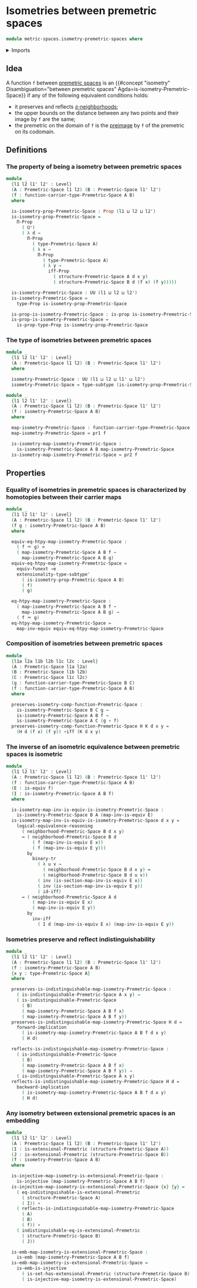# Isometries between premetric spaces

```agda
module metric-spaces.isometry-premetric-spaces where
```

<details><summary>Imports</summary>

```agda
open import elementary-number-theory.positive-rational-numbers

open import foundation.binary-transport
open import foundation.dependent-pair-types
open import foundation.embeddings
open import foundation.equivalences
open import foundation.function-extensionality
open import foundation.function-types
open import foundation.homotopies
open import foundation.identity-types
open import foundation.injective-maps
open import foundation.logical-equivalences
open import foundation.propositions
open import foundation.subtypes
open import foundation.universe-levels

open import metric-spaces.extensional-premetric-structures
open import metric-spaces.premetric-spaces
```

</details>

## Idea

A function `f` between [premetric spaces](metric-spaces.premetric-spaces.md) is
an
{{#concept "isometry" Disambiguation="between premetric spaces" Agda=is-isometry-Premetric-Space}}
if any of the following equivalent conditions holds:

- it preserves and reflects
  [`d`-neighborhoods](metric-spaces.premetric-structures.md);
- the upper bounds on the distance between any two points and their image by `f`
  are the same;
- the premetric on the domain of `f` is the
  [preimage](metric-spaces.induced-premetric-structures-on-preimages.md) by `f`
  of the premetric on its codomain.

## Definitions

### The property of being a isometry between premetric spaces

```agda
module _
  {l1 l2 l1' l2' : Level}
  (A : Premetric-Space l1 l2) (B : Premetric-Space l1' l2')
  (f : function-carrier-type-Premetric-Space A B)
  where

  is-isometry-prop-Premetric-Space : Prop (l1 ⊔ l2 ⊔ l2')
  is-isometry-prop-Premetric-Space =
    Π-Prop
      ( ℚ⁺)
      ( λ d →
        Π-Prop
          ( type-Premetric-Space A)
          ( λ x →
            Π-Prop
              ( type-Premetric-Space A)
              ( λ y →
                iff-Prop
                  ( structure-Premetric-Space A d x y)
                  ( structure-Premetric-Space B d (f x) (f y)))))

  is-isometry-Premetric-Space : UU (l1 ⊔ l2 ⊔ l2')
  is-isometry-Premetric-Space =
    type-Prop is-isometry-prop-Premetric-Space

  is-prop-is-isometry-Premetric-Space : is-prop is-isometry-Premetric-Space
  is-prop-is-isometry-Premetric-Space =
    is-prop-type-Prop is-isometry-prop-Premetric-Space
```

### The type of isometries between premetric spaces

```agda
module _
  {l1 l2 l1' l2' : Level}
  (A : Premetric-Space l1 l2) (B : Premetric-Space l1' l2')
  where

  isometry-Premetric-Space : UU (l1 ⊔ l2 ⊔ l1' ⊔ l2')
  isometry-Premetric-Space = type-subtype (is-isometry-prop-Premetric-Space A B)
```

```agda
module _
  {l1 l2 l1' l2' : Level}
  (A : Premetric-Space l1 l2) (B : Premetric-Space l1' l2')
  (f : isometry-Premetric-Space A B)
  where

  map-isometry-Premetric-Space : function-carrier-type-Premetric-Space A B
  map-isometry-Premetric-Space = pr1 f

  is-isometry-map-isometry-Premetric-Space :
    is-isometry-Premetric-Space A B map-isometry-Premetric-Space
  is-isometry-map-isometry-Premetric-Space = pr2 f
```

## Properties

### Equality of isometries in premetric spaces is characterized by homotopies between their carrier maps

```agda
module _
  {l1 l2 l1' l2' : Level}
  (A : Premetric-Space l1 l2) (B : Premetric-Space l1' l2')
  (f g : isometry-Premetric-Space A B)
  where

  equiv-eq-htpy-map-isometry-Premetric-Space :
    ( f ＝ g) ≃
    ( map-isometry-Premetric-Space A B f ~
      map-isometry-Premetric-Space A B g)
  equiv-eq-htpy-map-isometry-Premetric-Space =
    equiv-funext ∘e
    extensionality-type-subtype'
      ( is-isometry-prop-Premetric-Space A B)
      ( f)
      ( g)

  eq-htpy-map-isometry-Premetric-Space :
    ( map-isometry-Premetric-Space A B f ~
      map-isometry-Premetric-Space A B g) →
    ( f ＝ g)
  eq-htpy-map-isometry-Premetric-Space =
    map-inv-equiv equiv-eq-htpy-map-isometry-Premetric-Space
```

### Composition of isometries between premetric spaces

```agda
module _
  {l1a l2a l1b l2b l1c l2c : Level}
  (A : Premetric-Space l1a l2a)
  (B : Premetric-Space l1b l2b)
  (C : Premetric-Space l1c l2c)
  (g : function-carrier-type-Premetric-Space B C)
  (f : function-carrier-type-Premetric-Space A B)
  where

  preserves-isometry-comp-function-Premetric-Space :
    is-isometry-Premetric-Space B C g →
    is-isometry-Premetric-Space A B f →
    is-isometry-Premetric-Space A C (g ∘ f)
  preserves-isometry-comp-function-Premetric-Space H K d x y =
    (H d (f x) (f y)) ∘iff (K d x y)
```

### The inverse of an isometric equivalence between premetric spaces is isometric

```agda
module _
  {l1 l2 l1' l2' : Level}
  (A : Premetric-Space l1 l2) (B : Premetric-Space l1' l2')
  (f : function-carrier-type-Premetric-Space A B)
  (E : is-equiv f)
  (I : is-isometry-Premetric-Space A B f)
  where

  is-isometry-map-inv-is-equiv-is-isometry-Premetric-Space :
    is-isometry-Premetric-Space B A (map-inv-is-equiv E)
  is-isometry-map-inv-is-equiv-is-isometry-Premetric-Space d x y =
    logical-equivalence-reasoning
      ( neighborhood-Premetric-Space B d x y)
      ↔ ( neighborhood-Premetric-Space B d
          ( f (map-inv-is-equiv E x))
          ( f (map-inv-is-equiv E y)))
        by
          binary-tr
            ( λ u v →
              ( neighborhood-Premetric-Space B d x y) ↔
              ( neighborhood-Premetric-Space B d u v))
            ( inv (is-section-map-inv-is-equiv E x))
            ( inv (is-section-map-inv-is-equiv E y))
            ( id-iff)
      ↔ ( neighborhood-Premetric-Space A d
          ( map-inv-is-equiv E x)
          ( map-inv-is-equiv E y))
        by
          inv-iff
            ( I d (map-inv-is-equiv E x) (map-inv-is-equiv E y))
```

### Isometries preserve and reflect indistinguishability

```agda
module _
  {l1 l2 l1' l2' : Level}
  (A : Premetric-Space l1 l2) (B : Premetric-Space l1' l2')
  (f : isometry-Premetric-Space A B)
  {x y : type-Premetric-Space A}
  where

  preserves-is-indistinguishable-map-isometry-Premetric-Space :
    ( is-indistinguishable-Premetric-Space A x y) →
    ( is-indistinguishable-Premetric-Space
      ( B)
      ( map-isometry-Premetric-Space A B f x)
      ( map-isometry-Premetric-Space A B f y))
  preserves-is-indistinguishable-map-isometry-Premetric-Space H d =
    forward-implication
      ( is-isometry-map-isometry-Premetric-Space A B f d x y)
      ( H d)

  reflects-is-indistinguishable-map-isometry-Premetric-Space :
    ( is-indistinguishable-Premetric-Space
      ( B)
      ( map-isometry-Premetric-Space A B f x)
      ( map-isometry-Premetric-Space A B f y)) →
    ( is-indistinguishable-Premetric-Space A x y)
  reflects-is-indistinguishable-map-isometry-Premetric-Space H d =
    backward-implication
      ( is-isometry-map-isometry-Premetric-Space A B f d x y)
      ( H d)
```

### Any isometry between extensional premetric spaces is an embedding

```agda
module _
  {l1 l2 l1' l2' : Level}
  (A : Premetric-Space l1 l2) (B : Premetric-Space l1' l2')
  (I : is-extensional-Premetric (structure-Premetric-Space A))
  (J : is-extensional-Premetric (structure-Premetric-Space B))
  (f : isometry-Premetric-Space A B)
  where

  is-injective-map-isometry-is-extensional-Premetric-Space :
    is-injective (map-isometry-Premetric-Space A B f)
  is-injective-map-isometry-is-extensional-Premetric-Space {x} {y} =
    ( eq-indistinguishable-is-extensional-Premetric
      ( structure-Premetric-Space A)
      ( I)) ∘
    ( reflects-is-indistinguishable-map-isometry-Premetric-Space
      ( A)
      ( B)
      ( f)) ∘
    ( indistinguishable-eq-is-extensional-Premetric
      ( structure-Premetric-Space B)
      ( J))

  is-emb-map-isometry-is-extensional-Premetric-Space :
    is-emb (map-isometry-Premetric-Space A B f)
  is-emb-map-isometry-is-extensional-Premetric-Space =
    is-emb-is-injective
      ( is-set-has-extensional-Premetric (structure-Premetric-Space B) J)
      ( is-injective-map-isometry-is-extensional-Premetric-Space)
```
